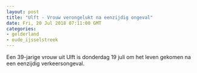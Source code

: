 ```yaml
---
layout: post
title: "Ulft - Vrouw verongelukt na eenzijdig ongeval"
date: Fri, 20 Jul 2018 07:11:00 GMT
categories: 
- gelderland 
- oude_ijsselstreek 
---
```


Een 39-jarige vrouw uit Ulft is donderdag 19 juli om het leven gekomen na een eenzijdig verkeersongeval.

